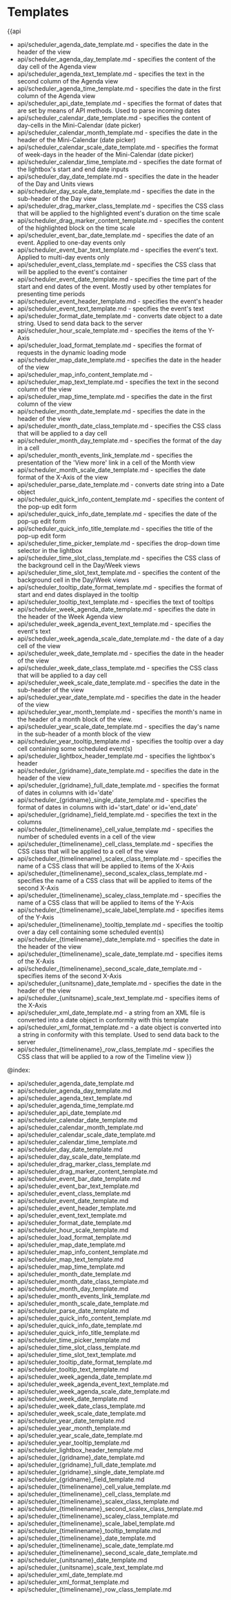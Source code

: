 

Templates
=======

{{api
- api/scheduler_agenda_date_template.md - specifies the date in the header of the view
- api/scheduler_agenda_day_template.md - specifies the content of the day cell of the Agenda view
- api/scheduler_agenda_text_template.md - specifies the text in the second column of the Agenda view
- api/scheduler_agenda_time_template.md - specifies the date in the first column of the Agenda view
- api/scheduler_api_date_template.md - specifies the format of dates that are set by means of API methods. Used to parse incoming dates
- api/scheduler_calendar_date_template.md - specifies the content of day-cells in the Mini-Calendar (date picker)
- api/scheduler_calendar_month_template.md - specifies the date in the header of the Mini-Calendar (date picker)
- api/scheduler_calendar_scale_date_template.md - specifies the format of week-days in the header of the Mini-Calendar (date picker)
- api/scheduler_calendar_time_template.md - specifies the date format of the lightbox's start and end date inputs
- api/scheduler_day_date_template.md - specifies the date in the header of the Day and Units views
- api/scheduler_day_scale_date_template.md - specifies the date in the sub-header of the Day view
- api/scheduler_drag_marker_class_template.md - specifies the CSS class that will be applied to the highlighted event's duration on the time scale
- api/scheduler_drag_marker_content_template.md - specifies the content of the highlighted block  on the time scale
- api/scheduler_event_bar_date_template.md - specifies the date of an event. Applied to one-day events only
- api/scheduler_event_bar_text_template.md - specifies the event's text. Applied to multi-day events only
- api/scheduler_event_class_template.md - specifies the CSS class that will be applied to the event's container
- api/scheduler_event_date_template.md - specifies the time part of the start and end dates of the event. Mostly used by other templates for presenting time periods
- api/scheduler_event_header_template.md - specifies the event's header
- api/scheduler_event_text_template.md - specifies the event's text
- api/scheduler_format_date_template.md - сonverts date object to a date string. Used to send data back to the server
- api/scheduler_hour_scale_template.md - specifies the items of the Y-Axis
- api/scheduler_load_format_template.md - specifies the format of requests in the dynamic loading mode
- api/scheduler_map_date_template.md - specifies the date in the header of the view
- api/scheduler_map_info_content_template.md - 
- api/scheduler_map_text_template.md - specifies the text in the second column of the view
- api/scheduler_map_time_template.md - specifies the date in the first column of the view
- api/scheduler_month_date_template.md - specifies the date in the header of the view
- api/scheduler_month_date_class_template.md - specifies the CSS class that will be applied to a day cell
- api/scheduler_month_day_template.md - specifies the format of the day in a cell
- api/scheduler_month_events_link_template.md - specifies the presentation of the 'View more' link in a cell of the Month view
- api/scheduler_month_scale_date_template.md - specifies the date format of the X-Axis of the view
- api/scheduler_parse_date_template.md - converts date string into a Date object
- api/scheduler_quick_info_content_template.md - specifies the content of the pop-up edit form
- api/scheduler_quick_info_date_template.md - specifies the date of the pop-up edit form
- api/scheduler_quick_info_title_template.md - specifies the title of the pop-up edit form
- api/scheduler_time_picker_template.md - specifies the drop-down time selector in the lightbox
- api/scheduler_time_slot_class_template.md - specifies the CSS class of the background cell in the Day/Week views
- api/scheduler_time_slot_text_template.md - specifies the content of the background cell in the Day/Week views
- api/scheduler_tooltip_date_format_template.md - specifies the format of start and end dates displayed in the tooltip
- api/scheduler_tooltip_text_template.md - specifies the text of tooltips
- api/scheduler_week_agenda_date_template.md - specifies the date in the header of the Week Agenda view
- api/scheduler_week_agenda_event_text_template.md - specifies the event's text
- api/scheduler_week_agenda_scale_date_template.md - the date of a day cell of the view
- api/scheduler_week_date_template.md - specifies the date in the header of the view
- api/scheduler_week_date_class_template.md - specifies the CSS class that will be applied to a day cell
- api/scheduler_week_scale_date_template.md - specifies the date in the sub-header of the view
- api/scheduler_year_date_template.md - specifies the date in the header of the view
- api/scheduler_year_month_template.md - specifies the month's name in the header of a month block of the view.
- api/scheduler_year_scale_date_template.md - specifies the day's name in the sub-header of a month block of the view
- api/scheduler_year_tooltip_template.md - specifies the tooltip over a day cell containing some scheduled event(s)
- api/scheduler_lightbox_header_template.md - specifies the lightbox's header
- api/scheduler_{gridname}_date_template.md - specifies the date in the header of the view
- api/scheduler_{gridname}_full_date_template.md - specifies the format of dates in columns with id='date'
- api/scheduler_{gridname}_single_date_template.md - specifies the format of dates in columns with id='start_date' or id='end_date'
- api/scheduler_{gridname}_field_template.md - specifies the text in the columns
- api/scheduler_{timelinename}_cell_value_template.md - specifies the number of scheduled events in a cell of the view
- api/scheduler_{timelinename}_cell_class_template.md - specifies the CSS class that will be applied to a cell of the view
- api/scheduler_{timelinename}_scalex_class_template.md - specifies the name of a CSS class that will be applied to items of the X-Axis
- api/scheduler_{timelinename}_second_scalex_class_template.md - specifies the name of a CSS class that will be applied to items of the second X-Axis
- api/scheduler_{timelinename}_scaley_class_template.md - specifies the name of a CSS class that will be applied to items of the Y-Axis
- api/scheduler_{timelinename}_scale_label_template.md - specifies items of the Y-Axis
- api/scheduler_{timelinename}_tooltip_template.md - specifies the tooltip over a day cell containing some scheduled event(s)
- api/scheduler_{timelinename}_date_template.md - specifies the date in the header of the view
- api/scheduler_{timelinename}_scale_date_template.md - specifies items of the X-Axis
- api/scheduler_{timelinename}_second_scale_date_template.md - specifies items of the second X-Axis
- api/scheduler_{unitsname}_date_template.md - specifies the date in the header of the view
- api/scheduler_{unitsname}_scale_text_template.md - specifies items of the X-Axis
- api/scheduler_xml_date_template.md - a string from an XML file is converted into a date object in conformity with this template
- api/scheduler_xml_format_template.md - a date object is converted into a string in conformity with this template. Used to send data back to the server
- api/scheduler_{timelinename}_row_class_template.md - specifies the CSS class that will be applied to a row of the Timeline view
}}

@index:
- api/scheduler_agenda_date_template.md
- api/scheduler_agenda_day_template.md
- api/scheduler_agenda_text_template.md
- api/scheduler_agenda_time_template.md
- api/scheduler_api_date_template.md
- api/scheduler_calendar_date_template.md
- api/scheduler_calendar_month_template.md
- api/scheduler_calendar_scale_date_template.md
- api/scheduler_calendar_time_template.md
- api/scheduler_day_date_template.md
- api/scheduler_day_scale_date_template.md
- api/scheduler_drag_marker_class_template.md
- api/scheduler_drag_marker_content_template.md
- api/scheduler_event_bar_date_template.md
- api/scheduler_event_bar_text_template.md
- api/scheduler_event_class_template.md
- api/scheduler_event_date_template.md
- api/scheduler_event_header_template.md
- api/scheduler_event_text_template.md
- api/scheduler_format_date_template.md
- api/scheduler_hour_scale_template.md
- api/scheduler_load_format_template.md
- api/scheduler_map_date_template.md
- api/scheduler_map_info_content_template.md
- api/scheduler_map_text_template.md
- api/scheduler_map_time_template.md
- api/scheduler_month_date_template.md
- api/scheduler_month_date_class_template.md
- api/scheduler_month_day_template.md
- api/scheduler_month_events_link_template.md
- api/scheduler_month_scale_date_template.md
- api/scheduler_parse_date_template.md
- api/scheduler_quick_info_content_template.md
- api/scheduler_quick_info_date_template.md
- api/scheduler_quick_info_title_template.md
- api/scheduler_time_picker_template.md
- api/scheduler_time_slot_class_template.md
- api/scheduler_time_slot_text_template.md
- api/scheduler_tooltip_date_format_template.md
- api/scheduler_tooltip_text_template.md
- api/scheduler_week_agenda_date_template.md
- api/scheduler_week_agenda_event_text_template.md
- api/scheduler_week_agenda_scale_date_template.md
- api/scheduler_week_date_template.md
- api/scheduler_week_date_class_template.md
- api/scheduler_week_scale_date_template.md
- api/scheduler_year_date_template.md
- api/scheduler_year_month_template.md
- api/scheduler_year_scale_date_template.md
- api/scheduler_year_tooltip_template.md
- api/scheduler_lightbox_header_template.md
- api/scheduler_{gridname}_date_template.md
- api/scheduler_{gridname}_full_date_template.md
- api/scheduler_{gridname}_single_date_template.md
- api/scheduler_{gridname}_field_template.md
- api/scheduler_{timelinename}_cell_value_template.md
- api/scheduler_{timelinename}_cell_class_template.md
- api/scheduler_{timelinename}_scalex_class_template.md
- api/scheduler_{timelinename}_second_scalex_class_template.md
- api/scheduler_{timelinename}_scaley_class_template.md
- api/scheduler_{timelinename}_scale_label_template.md
- api/scheduler_{timelinename}_tooltip_template.md
- api/scheduler_{timelinename}_date_template.md
- api/scheduler_{timelinename}_scale_date_template.md
- api/scheduler_{timelinename}_second_scale_date_template.md
- api/scheduler_{unitsname}_date_template.md
- api/scheduler_{unitsname}_scale_text_template.md
- api/scheduler_xml_date_template.md
- api/scheduler_xml_format_template.md
- api/scheduler_{timelinename}_row_class_template.md


